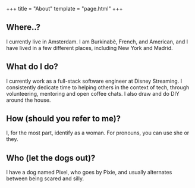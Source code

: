 +++
title = "About"
template = "page.html"
+++

## Where..?

I currently live in Amsterdam. I am Burkinabè, French, and American, and I have lived in a few different places, including New York and Madrid.

## What do I do?

I currently work as a full-stack software engineer at Disney Streaming. I consistently dedicate time to helping others in the context of tech, through volunteering, mentoring and open coffee chats. I also draw and do DIY around the house.

## How (should you refer to me)?

I, for the most part, identify as a woman. For pronouns, you can use she or they.

## Who (let the dogs out)?
I have a dog named Pixel, who goes by Pixie, and usually alternates between being scared and silly.